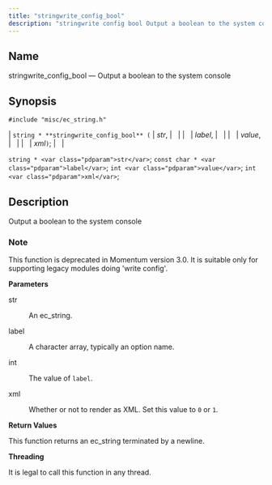 ```yaml
---
title: "stringwrite_config_bool"
description: "stringwrite config bool Output a boolean to the system console string stringwrite config bool str label value xml string str const char label int value int xml Output a boolean to the system console This function is deprecated in Momentum version 3 0 It is suitable only for supporting legacy..."
---
```


<a name="apis.stringwrite_config_bool"></a> 
## Name

stringwrite_config_bool — Output a boolean to the system console

## Synopsis

`#include "misc/ec_string.h"`

| `string * **stringwrite_config_bool** (` | <var class="pdparam">str</var>, |   |
|   | <var class="pdparam">label</var>, |   |
|   | <var class="pdparam">value</var>, |   |
|   | <var class="pdparam">xml</var>`)`; |   |

`string * <var class="pdparam">str</var>`;
`const char * <var class="pdparam">label</var>`;
`int <var class="pdparam">value</var>`;
`int <var class="pdparam">xml</var>`;<a name="idp63042864"></a> 
## Description

Output a boolean to the system console

### Note

This function is deprecated in Momentum version 3.0\. It is suitable only for supporting legacy modules doing 'write config'.

**<a name="idp63045120"></a> Parameters**

<dl class="variablelist">

<dt>str</dt>

<dd>

An ec_string.

</dd>

<dt>label</dt>

<dd>

A character array, typically an option name.

</dd>

<dt>int</dt>

<dd>

The value of `label`.

</dd>

<dt>xml</dt>

<dd>

Whether or not to render as XML. Set this value to `0` or `1`.

</dd>

</dl>

**<a name="idp63054688"></a> Return Values**

This function returns an ec_string terminated by a newline.

**<a name="idp63055632"></a> Threading**

It is legal to call this function in any thread.